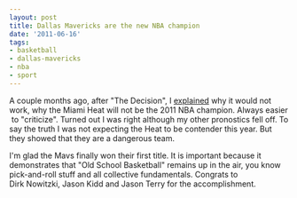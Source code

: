 ```yaml
---
layout: post
title: Dallas Mavericks are the new NBA champion
date: '2011-06-16'
tags:
- basketball
- dallas-mavericks
- nba
- sport
---
```


A couple months ago, after "The Decision", I
[explained](http://blog.yafoy.com/2010/07/why-miami-will-not-win-nba-title/) why it would not work, why the Miami Heat will not be the 2011 NBA champion. Always easier  to "criticize". Turned out I was right although my other pronostics fell off. To say the truth I was not expecting the Heat to be contender this year. But they showed that they are a dangerous team.

I'm glad the Mavs finally won their first title. It is important because it demonstrates that "Old School Basketball" remains up in the air, you know pick-and-roll stuff and all collective fundamentals. Congrats to Dirk Nowitzki, Jason Kidd and Jason Terry for the accomplishment.
